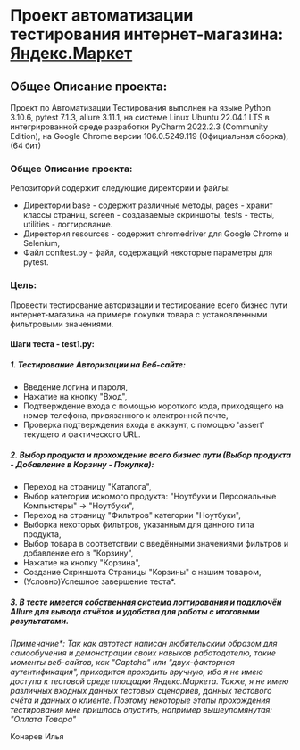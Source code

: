 # Проект автоматизации тестирования интернет-магазина: [Яндекс.Маркет](https://market.yandex.ru/) #


## Общее Описание проекта: ##

Проект по Автоматизации Тестирования выполнен на языке Python 3.10.6, pytest 7.1.3, allure 3.11.1, на системе Linux Ubuntu 22.04.1 LTS в интегрированной среде разработки PyCharm 2022.2.3 (Community Edition), на Google Chrome версии 106.0.5249.119 (Официальная сборка), (64 бит)


### Общее Описание проекта: ###

Репозиторий содержит следующие директории и файлы:

* Директории base - содержит различные методы, pages - хранит классы страниц, screen - создаваемые скриншоты, tests - тесты, utilities  - логгирование.
* Директория resources - содержит chromedriver для Google Chrome и Selenium,
* Файл conftest.py - файл, содержащий некоторые параметры для pytest.

### Цель: ###

Провести тестирование авторизации и тестирование всего бизнес пути интернет-магазина на примере покупки товара с установленными фильтровыми значениями.


#### Шаги теста - test1.py: ####

##### 1. Тестирование Авторизации на Веб-сайте: #####

* Введение логина и пароля,
* Нажатие на кнопку "Вход",
* Подтверждение входа с помощью короткого кода, приходящего на номер телефона, привязанного к электронной почте,
* Проверка подтверждения входа в аккаунт, с помощью 'assert' текущего и фактического URL.

##### 2. Выбор продукта и прохождение всего бизнес пути (Выбор продукта - Добавление в Корзину - Покупка): #####

* Переход на страницу "Каталога",
* Выбор категории искомого продукта: "Ноутбуки и Персональные Компьютеры" -> "Ноутбуки",
* Переход на страницу "Фильтров" категории "Ноутбуки",
* Выборка некоторых фильтров, указанным для данного типа продукта,
* Выбор товара в соответствии с введёнными значениями фильтров и добавление его в "Корзину",
* Нажатие на кнопку "Корзина",
* Создание Скриншота Страницы "Корзины" с нашим товаром,
* (Условно)Успешное завершение теста*.

##### 3. В тесте имеется собственная система логгирования и подключён Allure для вывода отчётов и удобства для работы с итоговыми результатами. #####


_Примечание*: Так как автотест написан любительским образом для самообучения и демонстрации своих навыков работодателю, такие моменты веб-сайтов, как "Captcha" или "двух-факторная аутентификация", приходится проходить вручную, ибо я не имею доступа к тестовой среде площадки Яндекс.Маркета. Также, я не имею различных входных данных тестовых сценариев, данных тестового счёта и данных о клиенте. Поэтому некоторые этапы прохождения тестирования мне пришлось опустить, например вышеупомянутая: "Оплата Товара"_

Конарев Илья
